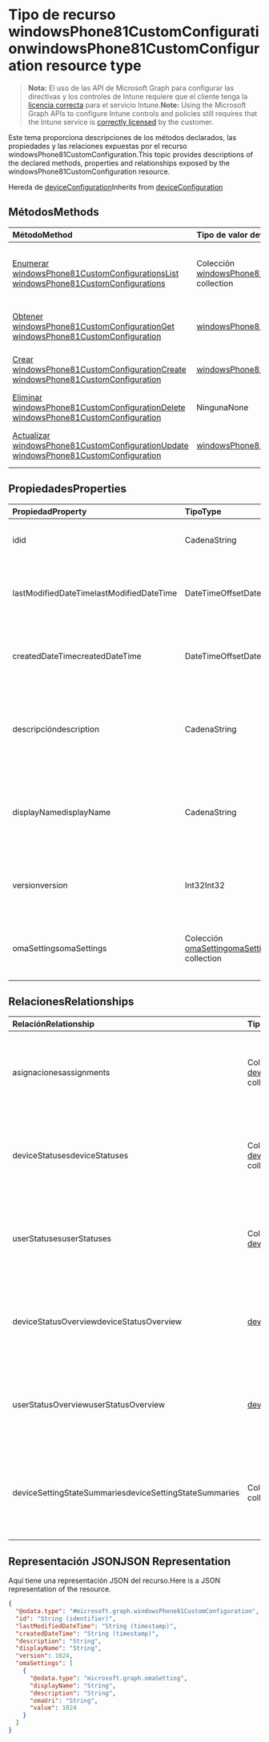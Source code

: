 # <a name="windowsphone81customconfiguration-resource-type"></a><span data-ttu-id="a5ed4-101">Tipo de recurso windowsPhone81CustomConfiguration</span><span class="sxs-lookup"><span data-stu-id="a5ed4-101">windowsPhone81CustomConfiguration resource type</span></span>

> <span data-ttu-id="a5ed4-102">**Nota:** El uso de las API de Microsoft Graph para configurar las directivas y los controles de Intune requiere que el cliente tenga la [licencia correcta](https://go.microsoft.com/fwlink/?linkid=839381) para el servicio Intune.</span><span class="sxs-lookup"><span data-stu-id="a5ed4-102">**Note:** Using the Microsoft Graph APIs to configure Intune controls and policies still requires that the Intune service is [correctly licensed](https://go.microsoft.com/fwlink/?linkid=839381) by the customer.</span></span>

<span data-ttu-id="a5ed4-103">Este tema proporciona descripciones de los métodos declarados, las propiedades y las relaciones expuestas por el recurso windowsPhone81CustomConfiguration.</span><span class="sxs-lookup"><span data-stu-id="a5ed4-103">This topic provides descriptions of the declared methods, properties and relationships exposed by the windowsPhone81CustomConfiguration resource.</span></span>

<span data-ttu-id="a5ed4-104">Hereda de [deviceConfiguration](../resources/intune_deviceconfig_deviceconfiguration.md)</span><span class="sxs-lookup"><span data-stu-id="a5ed4-104">Inherits from [deviceConfiguration](../resources/intune_deviceconfig_deviceconfiguration.md)</span></span>

## <a name="methods"></a><span data-ttu-id="a5ed4-105">Métodos</span><span class="sxs-lookup"><span data-stu-id="a5ed4-105">Methods</span></span>
|<span data-ttu-id="a5ed4-106">Método</span><span class="sxs-lookup"><span data-stu-id="a5ed4-106">Method</span></span>|<span data-ttu-id="a5ed4-107">Tipo de valor devuelto</span><span class="sxs-lookup"><span data-stu-id="a5ed4-107">Return Type</span></span>|<span data-ttu-id="a5ed4-108">Descripción</span><span class="sxs-lookup"><span data-stu-id="a5ed4-108">Description</span></span>|
|:---|:---|:---|
|[<span data-ttu-id="a5ed4-109">Enumerar windowsPhone81CustomConfigurations</span><span class="sxs-lookup"><span data-stu-id="a5ed4-109">List windowsPhone81CustomConfigurations</span></span>](../api/intune_deviceconfig_windowsphone81customconfiguration_list.md)|<span data-ttu-id="a5ed4-110">Colección [windowsPhone81CustomConfiguration](../resources/intune_deviceconfig_windowsphone81customconfiguration.md)</span><span class="sxs-lookup"><span data-stu-id="a5ed4-110">[windowsPhone81CustomConfiguration](../resources/intune_deviceconfig_windowsphone81customconfiguration.md) collection</span></span>|<span data-ttu-id="a5ed4-111">Enumere las propiedades y las relaciones de los objetos [windowsPhone81CustomConfiguration](../resources/intune_deviceconfig_windowsphone81customconfiguration.md).</span><span class="sxs-lookup"><span data-stu-id="a5ed4-111">List properties and relationships of the [windowsPhone81CustomConfiguration](../resources/intune_deviceconfig_windowsphone81customconfiguration.md) objects.</span></span>|
|[<span data-ttu-id="a5ed4-112">Obtener windowsPhone81CustomConfiguration</span><span class="sxs-lookup"><span data-stu-id="a5ed4-112">Get windowsPhone81CustomConfiguration</span></span>](../api/intune_deviceconfig_windowsphone81customconfiguration_get.md)|[<span data-ttu-id="a5ed4-113">windowsPhone81CustomConfiguration</span><span class="sxs-lookup"><span data-stu-id="a5ed4-113">windowsPhone81CustomConfiguration</span></span>](../resources/intune_deviceconfig_windowsphone81customconfiguration.md)|<span data-ttu-id="a5ed4-114">Lea las propiedades y las relaciones del objeto [windowsPhone81CustomConfiguration](../resources/intune_deviceconfig_windowsphone81customconfiguration.md).</span><span class="sxs-lookup"><span data-stu-id="a5ed4-114">Read properties and relationships of the [windowsPhone81CustomConfiguration](../resources/intune_deviceconfig_windowsphone81customconfiguration.md) object.</span></span>|
|[<span data-ttu-id="a5ed4-115">Crear windowsPhone81CustomConfiguration</span><span class="sxs-lookup"><span data-stu-id="a5ed4-115">Create windowsPhone81CustomConfiguration</span></span>](../api/intune_deviceconfig_windowsphone81customconfiguration_create.md)|[<span data-ttu-id="a5ed4-116">windowsPhone81CustomConfiguration</span><span class="sxs-lookup"><span data-stu-id="a5ed4-116">windowsPhone81CustomConfiguration</span></span>](../resources/intune_deviceconfig_windowsphone81customconfiguration.md)|<span data-ttu-id="a5ed4-117">Cree un objeto [windowsPhone81CustomConfiguration](../resources/intune_deviceconfig_windowsphone81customconfiguration.md).</span><span class="sxs-lookup"><span data-stu-id="a5ed4-117">Create a new [windowsPhone81CustomConfiguration](../resources/intune_deviceconfig_windowsphone81customconfiguration.md) object.</span></span>|
|[<span data-ttu-id="a5ed4-118">Eliminar windowsPhone81CustomConfiguration</span><span class="sxs-lookup"><span data-stu-id="a5ed4-118">Delete windowsPhone81CustomConfiguration</span></span>](../api/intune_deviceconfig_windowsphone81customconfiguration_delete.md)|<span data-ttu-id="a5ed4-119">Ninguna</span><span class="sxs-lookup"><span data-stu-id="a5ed4-119">None</span></span>|<span data-ttu-id="a5ed4-120">Elimina un [windowsPhone81CustomConfiguration](../resources/intune_deviceconfig_windowsphone81customconfiguration.md).</span><span class="sxs-lookup"><span data-stu-id="a5ed4-120">Deletes a [windowsPhone81CustomConfiguration](../resources/intune_deviceconfig_windowsphone81customconfiguration.md).</span></span>|
|[<span data-ttu-id="a5ed4-121">Actualizar windowsPhone81CustomConfiguration</span><span class="sxs-lookup"><span data-stu-id="a5ed4-121">Update windowsPhone81CustomConfiguration</span></span>](../api/intune_deviceconfig_windowsphone81customconfiguration_update.md)|[<span data-ttu-id="a5ed4-122">windowsPhone81CustomConfiguration</span><span class="sxs-lookup"><span data-stu-id="a5ed4-122">windowsPhone81CustomConfiguration</span></span>](../resources/intune_deviceconfig_windowsphone81customconfiguration.md)|<span data-ttu-id="a5ed4-123">Actualice las propiedades de un objeto [windowsPhone81CustomConfiguration](../resources/intune_deviceconfig_windowsphone81customconfiguration.md).</span><span class="sxs-lookup"><span data-stu-id="a5ed4-123">Update the properties of a [windowsPhone81CustomConfiguration](../resources/intune_deviceconfig_windowsphone81customconfiguration.md) object.</span></span>|

## <a name="properties"></a><span data-ttu-id="a5ed4-124">Propiedades</span><span class="sxs-lookup"><span data-stu-id="a5ed4-124">Properties</span></span>
|<span data-ttu-id="a5ed4-125">Propiedad</span><span class="sxs-lookup"><span data-stu-id="a5ed4-125">Property</span></span>|<span data-ttu-id="a5ed4-126">Tipo</span><span class="sxs-lookup"><span data-stu-id="a5ed4-126">Type</span></span>|<span data-ttu-id="a5ed4-127">Descripción</span><span class="sxs-lookup"><span data-stu-id="a5ed4-127">Description</span></span>|
|:---|:---|:---|
|<span data-ttu-id="a5ed4-128">id</span><span class="sxs-lookup"><span data-stu-id="a5ed4-128">id</span></span>|<span data-ttu-id="a5ed4-129">Cadena</span><span class="sxs-lookup"><span data-stu-id="a5ed4-129">String</span></span>|<span data-ttu-id="a5ed4-130">Clave de la entidad.</span><span class="sxs-lookup"><span data-stu-id="a5ed4-130">Key of the entity.</span></span> <span data-ttu-id="a5ed4-131">Heredado de [deviceConfiguration](../resources/intune_deviceconfig_deviceconfiguration.md)</span><span class="sxs-lookup"><span data-stu-id="a5ed4-131">Inherited from [deviceConfiguration](../resources/intune_deviceconfig_deviceconfiguration.md)</span></span>|
|<span data-ttu-id="a5ed4-132">lastModifiedDateTime</span><span class="sxs-lookup"><span data-stu-id="a5ed4-132">lastModifiedDateTime</span></span>|<span data-ttu-id="a5ed4-133">DateTimeOffset</span><span class="sxs-lookup"><span data-stu-id="a5ed4-133">DateTimeOffset</span></span>|<span data-ttu-id="a5ed4-134">Fecha y hora en la que se modificó el objeto por última vez.</span><span class="sxs-lookup"><span data-stu-id="a5ed4-134">DateTime the object was last modified.</span></span> <span data-ttu-id="a5ed4-135">Heredado de [deviceConfiguration](../resources/intune_deviceconfig_deviceconfiguration.md)</span><span class="sxs-lookup"><span data-stu-id="a5ed4-135">Inherited from [deviceConfiguration](../resources/intune_deviceconfig_deviceconfiguration.md)</span></span>|
|<span data-ttu-id="a5ed4-136">createdDateTime</span><span class="sxs-lookup"><span data-stu-id="a5ed4-136">createdDateTime</span></span>|<span data-ttu-id="a5ed4-137">DateTimeOffset</span><span class="sxs-lookup"><span data-stu-id="a5ed4-137">DateTimeOffset</span></span>|<span data-ttu-id="a5ed4-138">Fecha y hora en la que se creó el objeto.</span><span class="sxs-lookup"><span data-stu-id="a5ed4-138">DateTime the object was created.</span></span> <span data-ttu-id="a5ed4-139">Heredado de [deviceConfiguration](../resources/intune_deviceconfig_deviceconfiguration.md)</span><span class="sxs-lookup"><span data-stu-id="a5ed4-139">Inherited from [deviceConfiguration](../resources/intune_deviceconfig_deviceconfiguration.md)</span></span>|
|<span data-ttu-id="a5ed4-140">descripción</span><span class="sxs-lookup"><span data-stu-id="a5ed4-140">description</span></span>|<span data-ttu-id="a5ed4-141">Cadena</span><span class="sxs-lookup"><span data-stu-id="a5ed4-141">String</span></span>|<span data-ttu-id="a5ed4-142">Descripción proporcionada por el administrador de la configuración del dispositivo.</span><span class="sxs-lookup"><span data-stu-id="a5ed4-142">Admin provided description of the Device Configuration.</span></span> <span data-ttu-id="a5ed4-143">Heredado de [deviceConfiguration](../resources/intune_deviceconfig_deviceconfiguration.md)</span><span class="sxs-lookup"><span data-stu-id="a5ed4-143">Inherited from [deviceConfiguration](../resources/intune_deviceconfig_deviceconfiguration.md)</span></span>|
|<span data-ttu-id="a5ed4-144">displayName</span><span class="sxs-lookup"><span data-stu-id="a5ed4-144">displayName</span></span>|<span data-ttu-id="a5ed4-145">Cadena</span><span class="sxs-lookup"><span data-stu-id="a5ed4-145">String</span></span>|<span data-ttu-id="a5ed4-146">Nombre proporcionado por el administrador de la configuración del dispositivo.</span><span class="sxs-lookup"><span data-stu-id="a5ed4-146">Admin provided name of the device configuration.</span></span> <span data-ttu-id="a5ed4-147">Heredado de [deviceConfiguration](../resources/intune_deviceconfig_deviceconfiguration.md)</span><span class="sxs-lookup"><span data-stu-id="a5ed4-147">Inherited from [deviceConfiguration](../resources/intune_deviceconfig_deviceconfiguration.md)</span></span>|
|<span data-ttu-id="a5ed4-148">version</span><span class="sxs-lookup"><span data-stu-id="a5ed4-148">version</span></span>|<span data-ttu-id="a5ed4-149">Int32</span><span class="sxs-lookup"><span data-stu-id="a5ed4-149">Int32</span></span>|<span data-ttu-id="a5ed4-150">Versión de la configuración del dispositivo.</span><span class="sxs-lookup"><span data-stu-id="a5ed4-150">Version of the device configuration.</span></span> <span data-ttu-id="a5ed4-151">Heredado de [deviceConfiguration](../resources/intune_deviceconfig_deviceconfiguration.md)</span><span class="sxs-lookup"><span data-stu-id="a5ed4-151">Inherited from [deviceConfiguration](../resources/intune_deviceconfig_deviceconfiguration.md)</span></span>|
|<span data-ttu-id="a5ed4-152">omaSettings</span><span class="sxs-lookup"><span data-stu-id="a5ed4-152">omaSettings</span></span>|<span data-ttu-id="a5ed4-153">Colección [omaSetting](../resources/intune_deviceconfig_omasetting.md)</span><span class="sxs-lookup"><span data-stu-id="a5ed4-153">[omaSetting](../resources/intune_deviceconfig_omasetting.md) collection</span></span>|<span data-ttu-id="a5ed4-154">Configuración de OMA.</span><span class="sxs-lookup"><span data-stu-id="a5ed4-154">OMA settings.</span></span> <span data-ttu-id="a5ed4-155">Esta colección puede contener un máximo de 1000 elementos.</span><span class="sxs-lookup"><span data-stu-id="a5ed4-155">This collection can contain a maximum of 1000 elements.</span></span>|

## <a name="relationships"></a><span data-ttu-id="a5ed4-156">Relaciones</span><span class="sxs-lookup"><span data-stu-id="a5ed4-156">Relationships</span></span>
|<span data-ttu-id="a5ed4-157">Relación</span><span class="sxs-lookup"><span data-stu-id="a5ed4-157">Relationship</span></span>|<span data-ttu-id="a5ed4-158">Tipo</span><span class="sxs-lookup"><span data-stu-id="a5ed4-158">Type</span></span>|<span data-ttu-id="a5ed4-159">Descripción</span><span class="sxs-lookup"><span data-stu-id="a5ed4-159">Description</span></span>|
|:---|:---|:---|
|<span data-ttu-id="a5ed4-160">asignaciones</span><span class="sxs-lookup"><span data-stu-id="a5ed4-160">assignments</span></span>|<span data-ttu-id="a5ed4-161">Colección [deviceConfigurationAssignment](../resources/intune_deviceconfig_deviceconfigurationassignment.md)</span><span class="sxs-lookup"><span data-stu-id="a5ed4-161">[deviceConfigurationAssignment](../resources/intune_deviceconfig_deviceconfigurationassignment.md) collection</span></span>|<span data-ttu-id="a5ed4-162">La lista de tareas para el perfil de configuración del dispositivo.</span><span class="sxs-lookup"><span data-stu-id="a5ed4-162">The list of assignments for the device configuration profile.</span></span> <span data-ttu-id="a5ed4-163">Heredado de [deviceConfiguration](../resources/intune_deviceconfig_deviceconfiguration.md)</span><span class="sxs-lookup"><span data-stu-id="a5ed4-163">Inherited from [deviceConfiguration](../resources/intune_deviceconfig_deviceconfiguration.md)</span></span>|
|<span data-ttu-id="a5ed4-164">deviceStatuses</span><span class="sxs-lookup"><span data-stu-id="a5ed4-164">deviceStatuses</span></span>|<span data-ttu-id="a5ed4-165">Colección [deviceConfigurationDeviceStatus](../resources/intune_deviceconfig_deviceconfigurationdevicestatus.md)</span><span class="sxs-lookup"><span data-stu-id="a5ed4-165">[deviceConfigurationDeviceStatus](../resources/intune_deviceconfig_deviceconfigurationdevicestatus.md) collection</span></span>|<span data-ttu-id="a5ed4-166">Estado de instalación de configuración del dispositivo por dispositivo.</span><span class="sxs-lookup"><span data-stu-id="a5ed4-166">Device configuration installation status by device.</span></span> <span data-ttu-id="a5ed4-167">Heredado de [deviceConfiguration](../resources/intune_deviceconfig_deviceconfiguration.md)</span><span class="sxs-lookup"><span data-stu-id="a5ed4-167">Inherited from [deviceConfiguration](../resources/intune_deviceconfig_deviceconfiguration.md)</span></span>|
|<span data-ttu-id="a5ed4-168">userStatuses</span><span class="sxs-lookup"><span data-stu-id="a5ed4-168">userStatuses</span></span>|<span data-ttu-id="a5ed4-169">Colección [deviceConfigurationUserStatus](../resources/intune_deviceconfig_deviceconfigurationuserstatus.md)</span><span class="sxs-lookup"><span data-stu-id="a5ed4-169">[deviceConfigurationUserStatus](../resources/intune_deviceconfig_deviceconfigurationuserstatus.md) collection</span></span>|<span data-ttu-id="a5ed4-170">Estado de instalación de la configuración del dispositivo por usuario.</span><span class="sxs-lookup"><span data-stu-id="a5ed4-170">Device configuration installation status by device.</span></span> <span data-ttu-id="a5ed4-171">Heredado de [deviceConfiguration](../resources/intune_deviceconfig_deviceconfiguration.md)</span><span class="sxs-lookup"><span data-stu-id="a5ed4-171">Inherited from [deviceConfiguration](../resources/intune_deviceconfig_deviceconfiguration.md)</span></span>|
|<span data-ttu-id="a5ed4-172">deviceStatusOverview</span><span class="sxs-lookup"><span data-stu-id="a5ed4-172">deviceStatusOverview</span></span>|[<span data-ttu-id="a5ed4-173">deviceConfigurationDeviceOverview</span><span class="sxs-lookup"><span data-stu-id="a5ed4-173">deviceConfigurationDeviceOverview</span></span>](../resources/intune_deviceconfig_deviceconfigurationdeviceoverview.md)|<span data-ttu-id="a5ed4-174">Información general sobre el estado de dispositivos de la configuración de dispositivo. Heredado de [deviceConfiguration](../resources/intune_deviceconfig_deviceconfiguration.md)</span><span class="sxs-lookup"><span data-stu-id="a5ed4-174">Device Configuration devices status overview Inherited from [deviceConfiguration](../resources/intune_deviceconfig_deviceconfiguration.md)</span></span>|
|<span data-ttu-id="a5ed4-175">userStatusOverview</span><span class="sxs-lookup"><span data-stu-id="a5ed4-175">userStatusOverview</span></span>|[<span data-ttu-id="a5ed4-176">deviceConfigurationUserOverview</span><span class="sxs-lookup"><span data-stu-id="a5ed4-176">deviceConfigurationUserOverview</span></span>](../resources/intune_deviceconfig_deviceconfigurationuseroverview.md)|<span data-ttu-id="a5ed4-177">Información general sobre el estado de usuarios de la configuración de dispositivo. Heredado de [deviceConfiguration](../resources/intune_deviceconfig_deviceconfiguration.md)</span><span class="sxs-lookup"><span data-stu-id="a5ed4-177">Device Configuration users status overview Inherited from [deviceConfiguration](../resources/intune_deviceconfig_deviceconfiguration.md)</span></span>|
|<span data-ttu-id="a5ed4-178">deviceSettingStateSummaries</span><span class="sxs-lookup"><span data-stu-id="a5ed4-178">deviceSettingStateSummaries</span></span>|<span data-ttu-id="a5ed4-179">Colección [settingStateDeviceSummary](../resources/intune_deviceconfig_settingstatedevicesummary.md)</span><span class="sxs-lookup"><span data-stu-id="a5ed4-179">[settingStateDeviceSummary](../resources/intune_deviceconfig_settingstatedevicesummary.md) collection</span></span>|<span data-ttu-id="a5ed4-180">Resumen de dispositivo sobre el estado de configuración de la configuración de dispositivo. Heredado de [deviceConfiguration](../resources/intune_deviceconfig_deviceconfiguration.md)</span><span class="sxs-lookup"><span data-stu-id="a5ed4-180">Device Configuration Setting State Device Summary Inherited from [deviceConfiguration](../resources/intune_deviceconfig_deviceconfiguration.md)</span></span>|

## <a name="json-representation"></a><span data-ttu-id="a5ed4-181">Representación JSON</span><span class="sxs-lookup"><span data-stu-id="a5ed4-181">JSON Representation</span></span>
<span data-ttu-id="a5ed4-182">Aquí tiene una representación JSON del recurso.</span><span class="sxs-lookup"><span data-stu-id="a5ed4-182">Here is a JSON representation of the resource.</span></span>
<!--{
  "blockType": "resource",
  "baseType": "microsoft.graph.deviceConfiguration",
  "keyProperty": "id",
  "@odata.type": "microsoft.graph.windowsPhone81CustomConfiguration"
}-->
``` json
{
  "@odata.type": "#microsoft.graph.windowsPhone81CustomConfiguration",
  "id": "String (identifier)",
  "lastModifiedDateTime": "String (timestamp)",
  "createdDateTime": "String (timestamp)",
  "description": "String",
  "displayName": "String",
  "version": 1024,
  "omaSettings": [
    {
      "@odata.type": "microsoft.graph.omaSetting",
      "displayName": "String",
      "description": "String",
      "omaUri": "String",
      "value": 1024
    }
  ]
}
```








